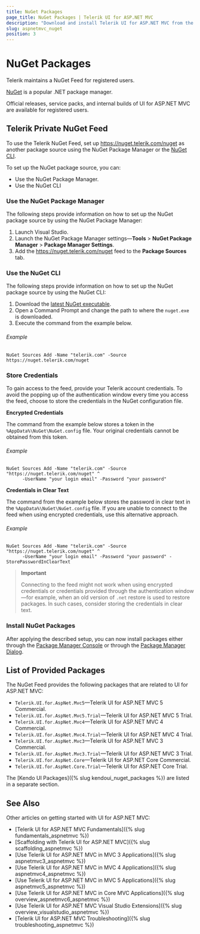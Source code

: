 ```yaml
---
title: NuGet Packages
page_title: NuGet Packages | Telerik UI for ASP.NET MVC
description: "Download and install Telerik UI for ASP.NET MVC from the Telerik NuGet feed."
slug: aspnetmvc_nuget
position: 3
---
```


# NuGet Packages

Telerik maintains a NuGet Feed for registered users.

[NuGet](https://www.nuget.org) is a popular .NET package manager.

Official releases, service packs, and internal builds of UI for ASP.NET MVC are available for registered users.

## Telerik Private NuGet Feed

To use the Telerik NuGet Feed, set up https://nuget.telerik.com/nuget as another package source using the NuGet Package Manager or the [NuGet CLI](http://docs.nuget.org/consume/Command-Line-Reference).

To set up the NuGet package source, you can:
* Use the NuGet Package Manager.
* Use the NuGet CLI

### Use the NuGet Package Manager

The following steps provide information on how to set up the NuGet package source by using the NuGet Package Manager:

1. Launch Visual Studio.
1. Launch the NuGet Package Manager settings&mdash;**Tools** > **NuGet Package Manager** > **Package Manager Settings**.
1. Add the https://nuget.telerik.com/nuget feed to the **Package Sources** tab.

### Use the NuGet CLI

The following steps provide information on how to set up the NuGet package source by using the NuGet CLI:

1. Download the [latest NuGet executable](https://dist.nuget.org/win-x86-commandline/latest/nuget.exe).
1. Open a Command Prompt and change the path to where the `nuget.exe` is downloaded.
1. Execute the command from the example below.

###### Example

```
NuGet Sources Add -Name "telerik.com" -Source https://nuget.telerik.com/nuget
```

### Store Credentials

To gain access to the feed, provide your Telerik account credentials. To avoid the popping up of the authentication window every time you access the feed, choose to store the credentials in the NuGet configuration file.

**Encrypted Credentials**

The command from the example below stores a token in the `%AppData%\NuGet\NuGet.config` file. Your original credentials cannot be obtained from this token.

###### Example

```
NuGet Sources Add -Name "telerik.com" -Source "https://nuget.telerik.com/nuget" ^
      -UserName "your login email" -Password "your password"
```

**Credentials in Clear Text**

The command from the example below stores the password in clear text in the `%AppData%\NuGet\NuGet.config` file. If you are unable to connect to the feed when using encrypted credentials, use this alternative approach.

###### Example

```
NuGet Sources Add -Name "telerik.com" -Source "https://nuget.telerik.com/nuget" ^
      -UserName "your login email" -Password "your password" -StorePasswordInClearText
```

> **Important**
>
> Connecting to the feed might not work when using encrypted credentials or credentials provided through the authentication window&mdash;for example, when an old version of `.net` restore is used to restore packages. In such cases, consider storing the credentials in clear text.

### Install NuGet Packages

After applying the described setup, you can now install packages either through the [Package Manager Console](http://docs.nuget.org/Consume/Package-Manager-Console) or through the [Package Manager Dialog](https://docs.nuget.org/consume/package-manager-dialog).

## List of Provided Packages

The NuGet Feed provides the following packages that are related to UI for ASP.NET MVC:

- `Telerik.UI.for.AspNet.Mvc5`&mdash;Telerik UI for ASP.NET MVC 5 Commercial.
- `Telerik.UI.for.AspNet.Mvc5.Trial`&mdash;Telerik UI for ASP.NET MVC 5 Trial.
- `Telerik.UI.for.AspNet.Mvc4`&mdash;Telerik UI for ASP.NET MVC 4 Commercial.
- `Telerik.UI.for.AspNet.Mvc4.Trial`&mdash;Telerik UI for ASP.NET MVC 4 Trial.
- `Telerik.UI.for.AspNet.Mvc3`&mdash;Telerik UI for ASP.NET MVC 3 Commercial.
- `Telerik.UI.for.AspNet.Mvc3.Trial`&mdash;Telerik UI for ASP.NET MVC 3 Trial.
- `Telerik.UI.for.AspNet.Core`&mdash;Telerik UI for ASP.NET Core Commercial.
- `Telerik.UI.for.AspNet.Core.Trial`&mdash;Telerik UI for ASP.NET Core Trial.

The [Kendo UI Packages]({% slug kendoui_nuget_packages %}) are listed in a separate section.

## See Also

Other articles on getting started with UI for ASP.NET MVC:

* [Telerik UI for ASP.NET MVC Fundamentals]({% slug fundamentals_aspnetmvc %})
* [Scaffolding with Telerik UI for ASP.NET MVC]({% slug scaffolding_aspnetmvc %})
* [Use Telerik UI for ASP.NET MVC in MVC 3 Applications]({% slug aspnetmvc3_aspnetmvc %})
* [Use Telerik UI for ASP.NET MVC in MVC 4 Applications]({% slug aspnetmvc4_aspnetmvc %})
* [Use Telerik UI for ASP.NET MVC in MVC 5 Applications]({% slug aspnetmvc5_aspnetmvc %})
* [Use Telerik UI for ASP.NET MVC in Core MVC Applications]({% slug overview_aspnetmvc6_aspnetmvc %})
* [Use Telerik UI for ASP.NET MVC Visual Studio Extensions]({% slug overview_visualstudio_aspnetmvc %})
* [Telerik UI for ASP.NET MVC Troubleshooting]({% slug troubleshooting_aspnetmvc %})
